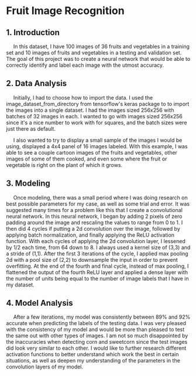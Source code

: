 # Fruit Image Recognition

## 1. Introduction
&nbsp;&nbsp;&nbsp;&nbsp; In this dataset, I have 100 images of 36 fruits and vegetables in a training set and 10 images of fruits and vegetables in a testing and validation set. The goal of this project was to create a neural network that would be able to correctly identify and label each image with the utmost accuracy.

## 2. Data Analysis
&nbsp;&nbsp;&nbsp;&nbsp; Initially, I had to choose how to import the data. I used the image_dataset_from_directory from tensorflow's keras package to to import the images into a single dataset. I had the images sized 256x256 with batches of 32 images in each. I wanted to go with images sized 256x256 since it's a nice number to work with for squares, and the batch sizes were just there as default.

&nbsp;&nbsp;&nbsp;&nbsp; I also wanted to try to display a small sample of the images I would be using, displayed a 4x4 panel of 16 images labeled. With this example, I was able to see a couple cartoon images of the fruits and vegetables, other images of some of them cooked, and even some where the fruit or vegetable is right on the plant of which it grows.

## 3. Modeling
&nbsp;&nbsp;&nbsp;&nbsp; Once modeling, there was a small period where I was doing research on best possible parameters for my case, as well as some trial and error. It was suggested many times for a problem like this that I create a convolutional neural network. In this neural network, I began by adding 2 pixels of zero padding around the image and rescaling the values to range from 0 to 1. I then did 4 cycles if putting a 2d convolution over the image, followed by applying batch normalization, and finally applying the ReLU activation function. With each cycles of applying the 2d convolution layer, I lessened by 1/2 each time, from 64 down to 8. I always used a kernel size of (3,3) and a stride of (1,1). After the first 3 iterations of the cycle, I applied max pooling 2d with a pool size of (2,2) to downsample the input in order to prevent overfitting. At the end of the fourth and final cycle, instead of max pooling, I flattened the output of the fourth ReLU layer and applied a dense layer with the number of units being equal to the number of image labels that I have in my dataset. 

## 4. Model Analysis
 &nbsp;&nbsp;&nbsp;&nbsp; After a few iterations, my model was consistently between 89% and 92% accurate when predicting the labels of the testing data. I was very pleased with the consistency of my model and would be more than pleased to test the same out with other types of images. I am not so much disappointed by the inaccuracies when detecting corn and sweetcorn since the test images did look very similar to each other. I would like to further research different activation functions to better understand which work the best in certain situations, as well as deepen my understanding of the parameters in the convolution layers of my model.

